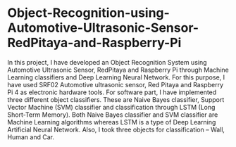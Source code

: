 # Object-Recognition-using-Automotive-Ultrasonic-Sensor-RedPitaya-and-Raspberry-Pi
In this project, I have developed an Object Recognition System using Automotive Ultrasonic Sensor, RedPitaya and Raspberry Pi through Machine Learning classifiers and Deep Learning Neural Network.
For this purpose, I have used SRF02 Automotive ultrasonic sensor, Red Pitaya and Raspberry Pi 4 as electronic hardware tools. 
For software part, I have implemented three different object classifiers. These are Naive Bayes classifier, Support Vector Machine (SVM) classifier and classification through LSTM (Long Short-Term Memory). 
Both Naive Bayes classifier and SVM classifier are Machine Learning algorithms whereas LSTM is a type of Deep Learning Artificial Neural Network. 
Also, I took three objects for classification – Wall, Human and Car.
